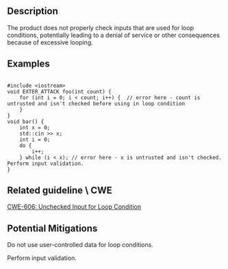 ## Description
The product does not properly check inputs that are used for loop conditions, potentially leading to a denial of service or other consequences because of excessive looping.

## Examples
```

#include <iostream>
void EXTER_ATTACK foo(int count) {
    for (int i = 0; i < count; i++) {  // error here - count is untrusted and isn't checked before using in loop condition
    }
}
void bar() {
    int x = 0;
    std::cin >> x;
    int i = 0;
    do {
        i++;
    } while (i < x); // error here - x is untrusted and isn't checked. Perform input validation.
}
```

## Related guideline \ CWE
[CWE-606: Unchecked Input for Loop Condition](https://cwe.mitre.org/data/definitions/606.md)

## Potential Mitigations
Do not use user-controlled data for loop conditions.


Perform input validation.
